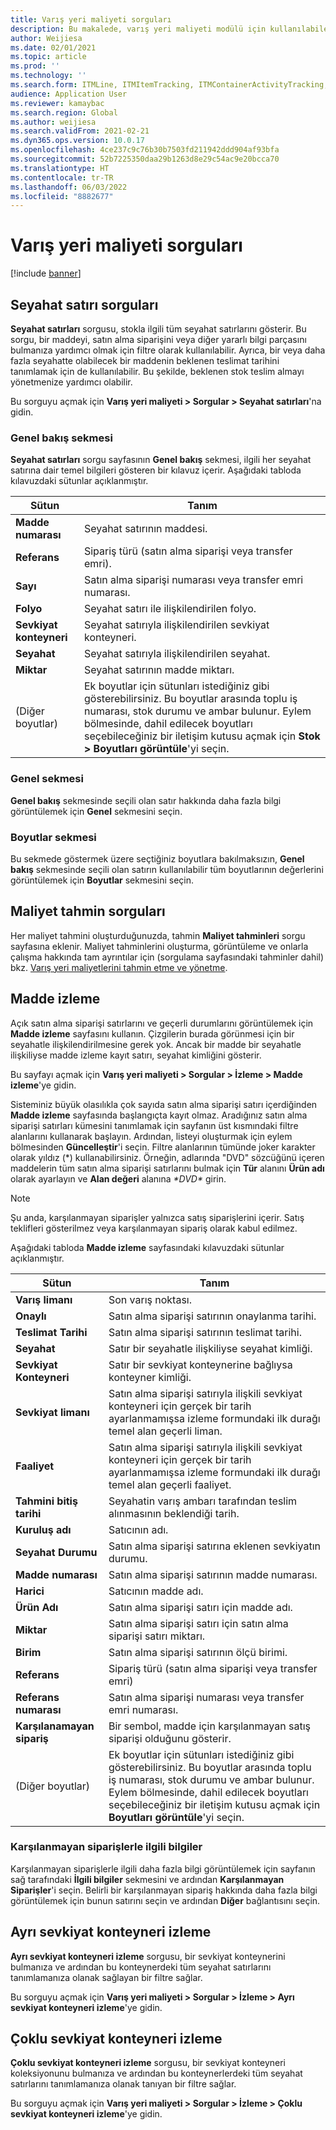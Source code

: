 ```yaml
---
title: Varış yeri maliyeti sorguları
description: Bu makalede, varış yeri maliyeti modülü için kullanılabilen çeşitli sorgu türlerinin nasıl bulunacağı ve kullanılacağı açıklanmaktadır.
author: Weijiesa
ms.date: 02/01/2021
ms.topic: article
ms.prod: ''
ms.technology: ''
ms.search.form: ITMLine, ITMItemTracking, ITMContainerActivityTracking, ITMContainerTracking
audience: Application User
ms.reviewer: kamaybac
ms.search.region: Global
ms.author: weijiesa
ms.search.validFrom: 2021-02-21
ms.dyn365.ops.version: 10.0.17
ms.openlocfilehash: 4ce237c9c76b30b7503fd211942ddd904af93bfa
ms.sourcegitcommit: 52b7225350daa29b1263d8e29c54ac9e20bcca70
ms.translationtype: HT
ms.contentlocale: tr-TR
ms.lasthandoff: 06/03/2022
ms.locfileid: "8882677"
---
```

# <a name="landed-cost-inquiries"></a>Varış yeri maliyeti sorguları

[!include [banner](../../includes/banner.md)]

## <a name="voyage-line-inquiries"></a>Seyahat satırı sorguları

**Seyahat satırları** sorgusu, stokla ilgili tüm seyahat satırlarını gösterir. Bu sorgu, bir maddeyi, satın alma siparişini veya diğer yararlı bilgi parçasını bulmanıza yardımcı olmak için filtre olarak kullanılabilir. Ayrıca, bir veya daha fazla seyahatte olabilecek bir maddenin beklenen teslimat tarihini tanımlamak için de kullanılabilir. Bu şekilde, beklenen stok teslim almayı yönetmenize yardımcı olabilir.

Bu sorguyu açmak için **Varış yeri maliyeti \> Sorgular \> Seyahat satırları**'na gidin.

### <a name="overview-tab"></a>Genel bakış sekmesi

**Seyahat satırları** sorgu sayfasının **Genel bakış** sekmesi, ilgili her seyahat satırına dair temel bilgileri gösteren bir kılavuz içerir. Aşağıdaki tabloda kılavuzdaki sütunlar açıklanmıştır.

| Sütun | Tanım |
|---|---|
| **Madde numarası** | Seyahat satırının maddesi. |
| **Referans** | Sipariş türü (satın alma siparişi veya transfer emri). |
| **Sayı** | Satın alma siparişi numarası veya transfer emri numarası. |
| **Folyo** | Seyahat satırı ile ilişkilendirilen folyo. |
| **Sevkiyat konteyneri** | Seyahat satırıyla ilişkilendirilen sevkiyat konteyneri. |
| **Seyahat** | Seyahat satırıyla ilişkilendirilen seyahat. |
| **Miktar** | Seyahat satırının madde miktarı. |
| (Diğer boyutlar) | Ek boyutlar için sütunları istediğiniz gibi gösterebilirsiniz. Bu boyutlar arasında toplu iş numarası, stok durumu ve ambar bulunur. Eylem bölmesinde, dahil edilecek boyutları seçebileceğiniz bir iletişim kutusu açmak için **Stok \> Boyutları görüntüle**'yi seçin. |

### <a name="general-tab"></a>Genel sekmesi

**Genel bakış** sekmesinde seçili olan satır hakkında daha fazla bilgi görüntülemek için **Genel** sekmesini seçin.

### <a name="dimensions-tab"></a>Boyutlar sekmesi

Bu sekmede göstermek üzere seçtiğiniz boyutlara bakılmaksızın, **Genel bakış** sekmesinde seçili olan satırın kullanılabilir tüm boyutlarının değerlerini görüntülemek için **Boyutlar** sekmesini seçin.

## <a name="cost-estimate-inquiries"></a>Maliyet tahmin sorguları

Her maliyet tahmini oluşturduğunuzda, tahmin **Maliyet tahminleri** sorgu sayfasına eklenir. Maliyet tahminlerini oluşturma, görüntüleme ve onlarla çalışma hakkında tam ayrıntılar için (sorgulama sayfasındaki tahminler dahil) bkz. [Varış yeri maliyetlerini tahmin etme ve yönetme](estimate-manage-landed-costs.md).

## <a name="item-tracking"></a>Madde izleme

Açık satın alma siparişi satırlarını ve geçerli durumlarını görüntülemek için **Madde izleme** sayfasını kullanın. Çizgilerin burada görünmesi için bir seyahatle ilişkilendirilmesine gerek yok. Ancak bir madde bir seyahatle ilişkiliyse madde izleme kayıt satırı, seyahat kimliğini gösterir.

Bu sayfayı açmak için **Varış yeri maliyeti \> Sorgular \> İzleme \> Madde izleme**'ye gidin.

Sisteminiz büyük olasılıkla çok sayıda satın alma siparişi satırı içerdiğinden **Madde izleme** sayfasında başlangıçta kayıt olmaz. Aradığınız satın alma siparişi satırları kümesini tanımlamak için sayfanın üst kısmındaki filtre alanlarını kullanarak başlayın. Ardından, listeyi oluşturmak için eylem bölmesinden **Güncelleştir**'i seçin. Filtre alanlarının tümünde joker karakter olarak yıldız (\*) kullanabilirsiniz. Örneğin, adlarında "DVD" sözcüğünü içeren maddelerin tüm satın alma siparişi satırlarını bulmak için **Tür** alanını **Ürün adı** olarak ayarlayın ve **Alan değeri** alanına *\*DVD\** girin.

> [!NOTE]
> Şu anda, karşılanmayan siparişler yalnızca satış siparişlerini içerir. Satış teklifleri gösterilmez veya karşılanmayan sipariş olarak kabul edilmez.

Aşağıdaki tabloda **Madde izleme** sayfasındaki kılavuzdaki sütunlar açıklanmıştır.

| Sütun | Tanım |
|---|---|
| **Varış limanı** | Son varış noktası. |
| **Onaylı** | Satın alma siparişi satırının onaylanma tarihi. |
| **Teslimat Tarihi** | Satın alma siparişi satırının teslimat tarihi. |
| **Seyahat** | Satır bir seyahatle ilişkiliyse seyahat kimliği. |
| **Sevkiyat Konteyneri** | Satır bir sevkiyat konteynerine bağlıysa konteyner kimliği. |
| **Sevkiyat limanı** | Satın alma siparişi satırıyla ilişkili sevkiyat konteyneri için gerçek bir tarih ayarlanmamışsa izleme formundaki ilk durağı temel alan geçerli liman. |
| **Faaliyet** | Satın alma siparişi satırıyla ilişkili sevkiyat konteyneri için gerçek bir tarih ayarlanmamışsa izleme formundaki ilk durağı temel alan geçerli faaliyet. |
| **Tahmini bitiş tarihi** | Seyahatin varış ambarı tarafından teslim alınmasının beklendiği tarih. |
| **Kuruluş adı** | Satıcının adı. |
| **Seyahat Durumu** | Satın alma siparişi satırına eklenen sevkiyatın durumu. |
| **Madde numarası** | Satın alma siparişi satırının madde numarası. |
| **Harici** | Satıcının madde adı. |
| **Ürün Adı** | Satın alma siparişi satırı için madde adı. |
| **Miktar** | Satın alma siparişi satırı için satın alma siparişi satırı miktarı. |
| **Birim** | Satın alma siparişi satırının ölçü birimi. |
| **Referans** | Sipariş türü (satın alma siparişi veya transfer emri) |
| **Referans numarası** | Satın alma siparişi numarası veya transfer emri numarası. |
| **Karşılanamayan sipariş** | Bir sembol, madde için karşılanmayan satış siparişi olduğunu gösterir. |
| (Diğer boyutlar) | Ek boyutlar için sütunları istediğiniz gibi gösterebilirsiniz. Bu boyutlar arasında toplu iş numarası, stok durumu ve ambar bulunur. Eylem bölmesinde, dahil edilecek boyutları seçebileceğiniz bir iletişim kutusu açmak için **Boyutları görüntüle**'yi seçin. |

### <a name="related-information-about-backorders"></a>Karşılanmayan siparişlerle ilgili bilgiler

Karşılanmayan siparişlerle ilgili daha fazla bilgi görüntülemek için sayfanın sağ tarafındaki **İlgili bilgiler** sekmesini ve ardından **Karşılanmayan Siparişler**'i seçin. Belirli bir karşılanmayan sipariş hakkında daha fazla bilgi görüntülemek için bunun satırını seçin ve ardından **Diğer** bağlantısını seçin.

## <a name="individual-shipping-container-tracking"></a>Ayrı sevkiyat konteyneri izleme

**Ayrı sevkiyat konteyneri izleme** sorgusu, bir sevkiyat konteynerini bulmanıza ve ardından bu konteynerdeki tüm seyahat satırlarını tanımlamanıza olanak sağlayan bir filtre sağlar.

Bu sorguyu açmak için **Varış yeri maliyeti \> Sorgular \> İzleme \> Ayrı sevkiyat konteyneri izleme**'ye gidin.

## <a name="multiple-shipping-container-tracking"></a>Çoklu sevkiyat konteyneri izleme

**Çoklu sevkiyat konteyneri izleme** sorgusu, bir sevkiyat konteyneri koleksiyonunu bulmanıza ve ardından bu konteynerlerdeki tüm seyahat satırlarını tanımlamanıza olanak tanıyan bir filtre sağlar.

Bu sorguyu açmak için **Varış yeri maliyeti \> Sorgular \> İzleme \> Çoklu sevkiyat konteyneri izleme**'ye gidin.
